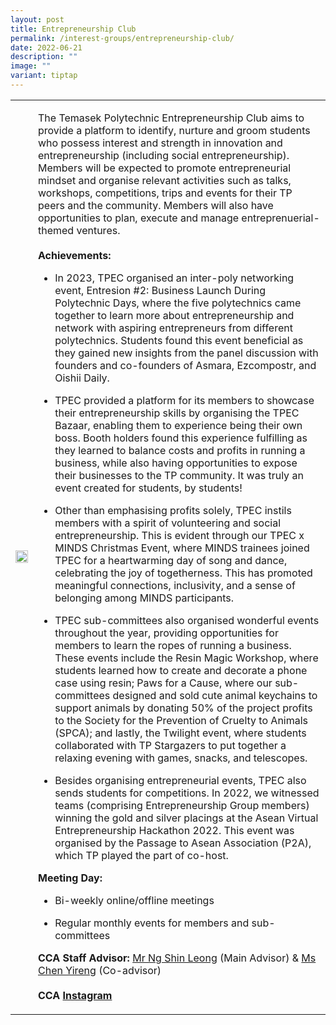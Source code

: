 ```yaml
---
layout: post
title: Entrepreneurship Club
permalink: /interest-groups/entrepreneurship-club/
date: 2022-06-21
description: ""
image: ""
variant: tiptap
---
```

<table style="minWidth: 50px">
<colgroup>
<col>
<col>
</colgroup>
<tbody>
<tr>
<td rowspan="1" colspan="1">
<div class="isomer-image-wrapper">
<img style="width: 100%" height="auto" width="100%" alt="" src="/images/Interest Groups/Entrepreneurship_Club.png">
</div>
</td>
<td rowspan="1" colspan="1">
<p>The Temasek Polytechnic Entrepreneurship Club aims to provide a platform
to identify, nurture and groom students who possess interest and strength
in innovation and entrepreneurship (including social entrepreneurship).
Members will be expected to promote entrepreneurial mindset and organise
relevant activities such as talks, workshops, competitions, trips and events
for their TP peers and the community. Members will also have opportunities
to plan, execute and manage entreprenuerial-themed ventures.
<br>
<br><strong>Achievements:</strong>
<br>
</p>
<ul data-tight="true" class="tight">
<li>
<p>In 2023, TPEC organised an inter-poly networking event, Entresion #2:
Business Launch During Polytechnic Days, where the five polytechnics came
together to learn more about entrepreneurship and network with aspiring
entrepreneurs from different polytechnics. Students found this event beneficial
as they gained new insights from the panel discussion with founders and
co-founders of Asmara, Ezcompostr, and Oishii Daily.</p>
</li>
<li>
<p>TPEC provided a platform for its members to showcase their entrepreneurship
skills by organising the TPEC Bazaar, enabling them to experience being
their own boss. Booth holders found this experience fulfilling as they
learned to balance costs and profits in running a business, while also
having opportunities to expose their businesses to the TP community. It
was truly an event created for students, by students!</p>
</li>
<li>
<p>Other than emphasising profits solely, TPEC instils members with a spirit
of volunteering and social entrepreneurship. This is evident through our
TPEC x MINDS Christmas Event, where MINDS trainees joined TPEC for a heartwarming
day of song and dance, celebrating the joy of togetherness. This has promoted
meaningful connections, inclusivity, and a sense of belonging among MINDS
participants.</p>
</li>
<li>
<p>TPEC sub-committees also organised wonderful events throughout the year,
providing opportunities for members to learn the ropes of running a business.
These events include the Resin Magic Workshop, where students learned how
to create and decorate a phone case using resin; Paws for a Cause, where
our sub-committees designed and sold cute animal keychains to support animals
by donating 50% of the project profits to the Society for the Prevention
of Cruelty to Animals (SPCA); and lastly, the Twilight event, where students
collaborated with TP Stargazers to put together a relaxing evening with
games, snacks, and telescopes.</p>
</li>
<li>
<p>Besides organising entrepreneurial events, TPEC also sends students for
competitions. In 2022, we witnessed teams (comprising Entrepreneurship
Group members) winning the gold and silver placings at the Asean Virtual
Entrepreneurship Hackathon 2022. This event was organised by the Passage
to Asean Association (P2A), which TP played the part of co-host.</p>
</li>
</ul>
<p></p>
<p><strong>Meeting Day:</strong>
</p>
<ul data-tight="true" class="tight">
<li>
<p>Bi-weekly online/offline meetings</p>
</li>
<li>
<p>Regular monthly events for members and sub-committees</p>
</li>
</ul>
<p></p>
<p><strong>CCA Staff Advisor:</strong>  <a href="mailto:NG_Shin_Leong@TP.EDU.SG" rel="noopener noreferrer nofollow" target="_blank">Mr Ng Shin Leong</a> (Main Advisor)
&amp; <a href="mailto:CHEN_Yireng@TP.EDU.SG" rel="noopener noreferrer nofollow" target="_blank">Ms Chen Yireng</a> (Co-advisor)
<br>
<br><strong>CCA <a href="https://www.instagram.com/tpec.enspire/" rel="noopener noreferrer nofollow" target="_blank">Instagram</a></strong>
</p>
</td>
</tr>
</tbody>
</table>
<p></p>